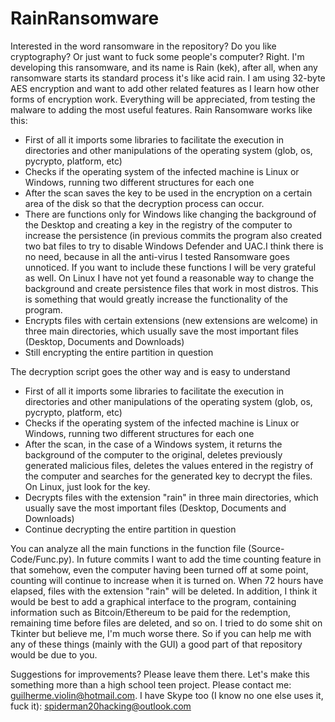 # RainRansomware
Interested in the word ransomware in the repository? Do you like cryptography? Or just want to fuck some people's computer? Right. I'm developing this ransomware, and its name is Rain (kek), after all, when any ransomware starts its standard process it's like acid rain. I am using 32-byte AES encryption and want to add other related features as I learn how other forms of encryption work. Everything will be appreciated, from testing the malware to adding the most useful features. Rain Ransomware works like this:

- First of all it imports some libraries to facilitate the execution in directories and other manipulations of the operating system (glob, os, pycrypto, platform, etc)
- Checks if the operating system of the infected machine is Linux or Windows, running two different structures for each one
- After the scan saves the key to be used in the encryption on a certain area of ​​the disk so that the decryption process can occur.
- There are functions only for Windows like changing the background of the Desktop and creating a key in the registry of the computer to increase the persistence (in previous commits the program also created two bat files to try to disable Windows Defender and UAC.I think there is no need, because in all the anti-virus I tested Ransomware goes unnoticed. If you want to include these functions I will be very grateful as well. On Linux I have not yet found a reasonable way to change the background and create persistence files that work in most distros. This is something that would greatly increase the functionality of the program.
- Encrypts files with certain extensions (new extensions are welcome) in three main directories, which usually save the most important files (Desktop, Documents and Downloads)
- Still encrypting the entire partition in question

The decryption script goes the other way and is easy to understand

- First of all it imports some libraries to facilitate the execution in directories and other manipulations of the operating system (glob, os, pycrypto, platform, etc)
- Checks if the operating system of the infected machine is Linux or Windows, running two different structures for each one
- After the scan, in the case of a Windows system, it returns the background of the computer to the original, deletes previously
generated malicious files, deletes the values entered in the registry of the computer and searches for the generated key to decrypt the files. On Linux, just look for the key.
- Decrypts files with the extension "rain" in three main directories, which usually save the most important files (Desktop, Documents and Downloads)
- Continue decrypting the entire partition in question

You can analyze all the main functions in the function file (Source-Code/Func.py). In future commits I want to add the time counting feature in that somehow, even the computer having been turned off at some point, counting will continue to increase when it is turned on. When 72 hours have elapsed, files with the extension "rain" will be deleted. In addition, I think it would be best to add a graphical interface to the program, containing information such as Bitcoin/Ethereum to be paid for the redemption, remaining time before files are deleted, and so on. I tried to do some shit on Tkinter but believe me, I'm much worse there. So if you can help me with any of these things (mainly with the GUI) a good part of that repository would be due to you.

Suggestions for improvements? Please leave them there. Let's make this something more than a high school teen project. Please contact me: guilherme.violin@hotmail.com. I have Skype too (I know no one else uses it, fuck it): spiderman20hacking@outlook.com

